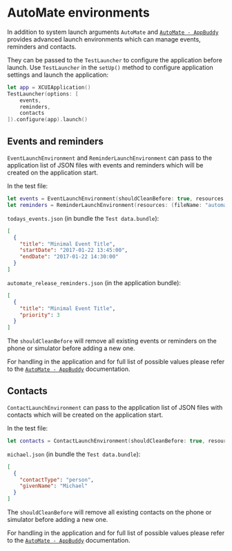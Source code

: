 # AutoMate environments

In addition to system launch arguments `AutoMate` and [`AutoMate - AppBuddy`](https://github.com/PGSSoft/AutoMate-AppBuddy)
provides advanced launch environments which can manage events, reminders and contacts.

They can be passed to the `TestLauncher` to configure the application before launch.
Use `TestLauncher` in the `setUp()` method to configure application settings and launch the application:

```swift
let app = XCUIApplication()
TestLauncher(options: [
    events,
    reminders,
    contacts
]).configure(app).launch()
```

## Events and reminders

`EventLaunchEnvironment` and `ReminderLaunchEnvironment` can pass to the application list of JSON files
with events and reminders which will be created on the application start.

In the test file:

```swift
let events = EventLaunchEnvironment(shouldCleanBefore: true, resources: (fileName: "todays_events", bundleName: "Test data"))
let reminders = ReminderLaunchEnvironment(resources: (fileName: "automate_release_reminders", bundleName: nil))
```

`todays_events.json` (in bundle the `Test data.bundle`):

```json
[
  {
    "title": "Minimal Event Title",
    "startDate": "2017-01-22 13:45:00",
    "endDate": "2017-01-22 14:30:00"
  }
]
```

`automate_release_reminders.json` (in the application bundle):

```json
[
  {
    "title": "Minimal Event Title",
    "priority": 3
  }
]
```

The `shouldCleanBefore` will remove all existing events or reminders on the phone or simulator before adding a new one.

For handling in the application and for full list of possible values please refer
to the [`AutoMate - AppBuddy`](https://github.com/PGSSoft/AutoMate-AppBuddy) documentation.

## Contacts

`ContactLaunchEnvironment` can pass to the application list of JSON files
with contacts which will be created on the application start.

In the test file:

```swift
let contacts = ContactLaunchEnvironment(shouldCleanBefore: true, resources: (fileName: "michael", bundleName: "Test data"))
```

`michael.json` (in bundle the `Test data.bundle`):

```json
[
  {
    "contactType": "person",
    "givenName": "Michael"
  }
]
```

The `shouldCleanBefore` will remove all existing contacts on the phone or simulator before adding a new one.

For handling in the application and for full list of possible values please refer
to the [`AutoMate - AppBuddy`](https://github.com/PGSSoft/AutoMate-AppBuddy) documentation.
